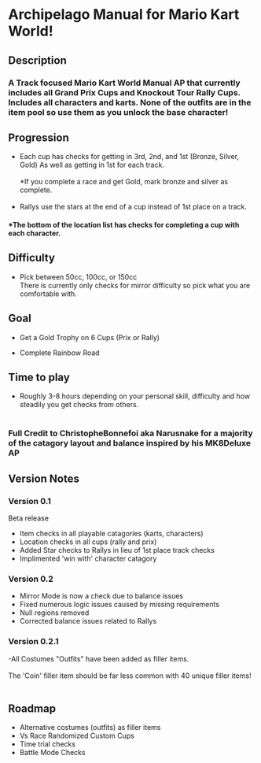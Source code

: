 # Archipelago Manual for Mario Kart World!
## Description
### A Track focused Mario Kart World Manual AP that currently includes all Grand Prix Cups and Knockout Tour Rally Cups. Includes all characters and karts. None of the outfits are in the item pool so use them as you unlock the base character!
## Progression
- Each cup has checks for getting in 3rd, 2nd, and 1st (Bronze, Silver, Gold) As well as getting in 1st for each track.
<br><br/>
*If you complete a race and get Gold, mark bronze and silver as complete. 
<br><br/>
- Rallys use the stars at the end of a cup instead of 1st place on a track. 

#### *The bottom of the location list has checks for completing a cup with each character.

## Difficulty
- Pick between 50cc, 100cc, or 150cc
<br>There is currently only checks for mirror difficulty so pick what you are comfortable with.

## Goal
- Get a Gold Trophy on 6 Cups (Prix or Rally) 

- Complete Rainbow Road

## Time to play
- Roughly 3-8 hours depending on your personal skill, difficulty and how steadily you get checks from others.
<br><br/>
### Full Credit to ChristopheBonnefoi aka Narusnake for a majority of the catagory layout and balance inspired by his MK8Deluxe AP 
## Version Notes
### Version 0.1
Beta release
- Item checks in all playable catagories (karts, characters)
- Location checks in all cups (rally and prix)
- Added Star checks to Rallys in lieu of 1st place track checks
- Implimented 'win with' character catagory
### Version 0.2
- Mirror Mode is now a check due to balance issues
- Fixed numerous logic issues caused by missing requirements
- Null regions removed
- Corrected balance issues related to Rallys
### Version 0.2.1
-All Costumes "Outfits" have been added as filler items.
<br><br/>
The 'Coin' filler item should be far less common with 40 unique filler items!
<br><br/>
## Roadmap
- Alternative costumes (outfits) as filler items
- Vs Race Randomized Custom Cups
- Time trial checks
- Battle Mode Checks

